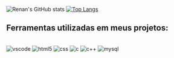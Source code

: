 ![Renan's GitHub stats](https://github-readme-stats.vercel.app/api?username=RenanAderneF&show_icons=true&theme=merko)
[![Top Langs](https://github-readme-stats.vercel.app/api/top-langs/?username=RenanAderneF&layout=compact&progress=true&theme=merko)](https://github.com/anuraghazra/github-readme-stats)

## Ferramentas utilizadas em meus projetos:

<div style="display: inline_block"><br/>
     <img aling="center" alt="vscode" src="https://img.shields.io/badge/Visual_Studio_Code-0078D4?style=for-the-badge&logo=visual%20studio%20code&logoColor=white">
    <img aling="center" alt="html5" src="https://img.shields.io/badge/HTML5-E34F26?style=for-the-badge&logo=html5&logoColor=white">
    <img aling="center" alt="css" src="https://img.shields.io/badge/CSS-239120?&style=for-the-badge&logo=css3&logoColor=white">
    <img aling="center" alt="c" src="https://img.shields.io/badge/C-00599C?style=for-the-badge&logo=c&logoColor=white">
     <img aling="center" alt="c++" src="https://img.shields.io/badge/C%2B%2B-00599C?style=for-the-badge&logo=c%2B%2B&logoColor=white">
      <img aling="center" alt="mysql" src="https://img.shields.io/badge/MySQL-005C84?style=for-the-badge&logo=mysql&logoColor=white">
<div>



